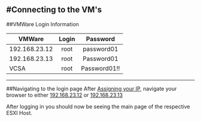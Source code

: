 #Connecting to the VM's
----------

##VMWare Login Information

|     VMWare    |  Login | Password     |
| ------------- |:------:|:------------:|
| 192.168.23.12 |  root  | password01   |
| 192.168.23.13 |  root  | Password01   |
| VCSA          |  root  | Password01!! |

------------
##Navigating to the login page
After [Assigning your IP](../assigning.md), navigate your browser to either <a href="http://192.168.23.12" target="_blank">192.168.23.12</a> or <a href="http://192.168.23.13" target="_blank">192.168.23.13</a>

After logging in you should now be seeing the main page of the respective ESXI Host.